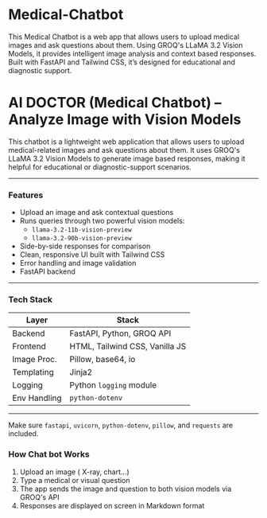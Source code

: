 # Medical-Chatbot
This Medical Chatbot is a web app that allows users to upload medical images and ask questions about them. Using GROQ's LLaMA 3.2 Vision Models, it provides intelligent image analysis and context based responses. Built with FastAPI and Tailwind CSS, it’s designed for educational and diagnostic support.

# AI DOCTOR (Medical Chatbot) – Analyze Image with Vision Models

This chatbot is a lightweight web application that allows users to upload medical-related images and ask questions about them. It uses GROQ's LLaMA 3.2 Vision Models to generate image based responses, making it helpful for educational or diagnostic-support scenarios.

---

### Features

- Upload an image and ask contextual questions
- Runs queries through two powerful vision models:
  - `llama-3.2-11b-vision-preview`
  - `llama-3.2-90b-vision-preview`
- Side-by-side responses for comparison
- Clean, responsive UI built with Tailwind CSS
- Error handling and image validation
- FastAPI backend

---

### Tech Stack

| Layer        | Stack                          |
| ------------ | ------------------------------ |
| Backend      | FastAPI, Python, GROQ API      |
| Frontend     | HTML, Tailwind CSS, Vanilla JS |
| Image Proc.  | Pillow, base64, io             |
| Templating   | Jinja2                         |
| Logging      | Python `logging` module        |
| Env Handling | `python-dotenv`                |

---

Make sure `fastapi`, `uvicorn`, `python-dotenv`, `pillow`, and `requests` are included.

### How Chat bot Works

1. Upload an image ( X-ray, chart...)
2. Type a medical or visual question
3. The app sends the image and question to both vision models via GROQ's API
4. Responses are displayed on screen in Markdown format


